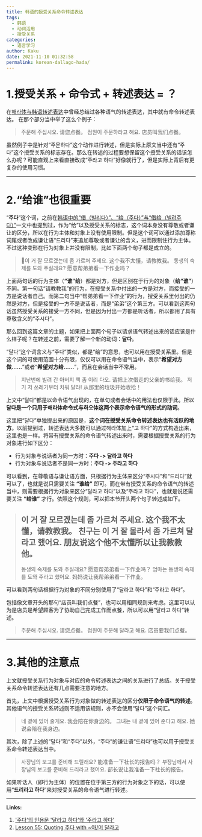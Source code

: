 ```yaml
---
title: 韩语的授受关系命令转述表达
tags:
  - 韩语
  - 动词活用
  - 授受关系
categories:
  - 语言学习
author: Kaku
date: 2021-11-10 01:32:58
permalink: korean-dallago-hada/
---
```


# 1.授受关系 + 命令式 + 转述表达 = ？

在[해라体与韩语转述表达](/korean-haela/#3-4-命令转述表达)中曾经总结过各种语气的转述表达，其中就有命令转述表达。
在那个部分当中举了这么个例子：

> 주문해 주십시오. 请您点餐。
> 점원이 주문하라고 해요. 店员叫我们点餐。

虽然例子中是针对“주문하다”这个动作进行转述，但是实际上原文当中还有“주다”这个授受关系的标志存在。那么在转述的过程要想保留这个授受关系的话该怎么办呢？可能直观上来看直接改成“주라고 하다”好像就行了，但是实际上背后有更复杂的使用习惯。

<!--more-->

---

# 2.“给谁”也很重要

“**주다**”这个词，之前在[韩语中的“借（빌리다）”、“给（주다）”与“借给（빌려주다）”](/korean-borrow-lend/)一文中也提到过，作为“给”以及授受关系的标志，这个词本身没有尊敬或者谦让的区分，所以在行为主体和对象上没有使用限制。但是这个词可以通过添加尊称词尾或者改成谦让语“드리다”来追加尊敬或者谦让的含义，进而限制住行为主体。不过这种变形在行为对象上并没有限制，比如下面两个句子都是成立的。

> 이 거 잘 모르겠는데 좀 가르쳐 주세요. 这个我不太懂，请教教我。
> 동생의 숙제를 도와 주실래요? 愿意帮弟弟看一下作业吗？

上面两句话的行为主体（**“谁”给**）都是对方，但是区别在于行为的对象（**给“谁”**）不同。第一句话“请教教我”的行为，在授受关系中付出的一方是对方，而接受的一方是说话者自己。而第二句当中“帮弟弟看一下作业”的行为，授受关系里付出的仍然是对方，但是接受的一方不是说话者，而是“弟弟”这个第三方。可以看到这两句话虽然授受关系的接受一方不同，但是因为付出一方都是听话者，所以都用了具有尊敬含义的“주시다”。

那么回到这篇文章的主题，如果把上面两个句子以请求语气转述出来的话应该是什么样子呢？在转述之前，需要了解一个新的动词：**달다**。

“달다”这个词含义与“주다”类似，都是“给”的意思，也可以用在授受关系里。但是这个词的可使用范围十分有限，仅仅可以用在命令语气当中，表示“**希望对方做……**”或者“**希望对方给……**”，而且在会话当中不常用。

> 지난번에 빌려 간 아버지 책 좀 이리 다오. 请把上次借走的父亲的书给我。
> 저기 저 쓰레기부터 치워 달라! 从那里的垃圾开始收拾！

上文中“달다”都是以命令语气出现的，在单句或者会话中的用法也仅限于此。所以**달다是一个只用于해라体命令式与하오体这两个表示命令语气的形式的动词**。

这里把“달다”单独提出来的原因是，**这个词在授受关系命令转述表达也有活跃的地方**。以前提到过，转述表达大多数可以通过해라体加上“고 하다”的方式构造出来，这里也是一样。将带有授受关系的命令语气转述出来时，需要根据授受关系的行为对象进行如下区分：

- 行为对象与说话者为同一方时：**주다 -> 달라고 하다**
- 行为对象与说话者不是同一方时：**주다 -> 주라고 하다**

可以看到，在尊敬语与谦让语方面，只根据行为主体来区分“주시다”和“드리다”就可以了，也就是说只需要关注 **“谁给”** 即可。而在带有授受关系的命令语气的转述当中，则需要根据行为对象来区分“달라고 하다”以及“주라고 하다”，也就是说还需要关注 **“给谁”** 才行。依照这个规则，可以把本节开头两个句子转述成如下。

> 이 거 잘 모르겠는데 좀 가르쳐 주세요. 这个我不太懂，请教教我。
> 친구는 이 거 잘 몰라서 좀 가르쳐 달라고 했어요. 朋友说这个他不太懂所以让我教教他。
> ---
> 동생의 숙제를 도와 주실래요? 愿意帮弟弟看一下作业吗？
> 엄마는 동생의 숙제를 도와 주라고 했어요. 妈妈说让我帮弟弟看一下作业。

可以看到两句话根据行为对象的不同分别使用了“달라고 하다”和“주라고 하다”。

包括像文章开头的那句“店员叫我们点餐”，也可以用相同规则来考虑。这里可以认为是店员是希望顾客为了协助自己完成工作而点餐，所以可以用“달라고 하다”转述。

> 주문해 주십시오. 请您点餐。
> 점원이 주문해 달라고 해요. 店员要我们点餐。

---

# 3.其他的注意点

上文就授受关系行为对象与对应的命令转述表达之间的关系进行了总结。关于授受关系命令转述表达还有几点需要注意的地方。

首先，上文中根据授受关系行为对象做的转述表达的区分**仅限于命令语气的转述**。其他语气的授受关系转述则不适用该规则，亦不会使用“달다”这个词汇。

> 네 곁에 있어 줄게요. 我会陪在你身边的。
> 그녀는 내 곁에 있어 준다고 해요. 她说会陪在我身边。

其次，除了上述的“달다”和“주다”以外，“주다”的谦让语“드리다”也可以用于授受关系命令转述表达当中。

> 사장님의 보고를 준비해 드릴래요? 能准备一下社长的报告吗？
> 부장님께서 사장님의 보고를 준비해 드리라고 했어요. 部长说让我准备一下社长的报告。

如果听话人（即行为主体）的位置在位于第三方的行为对象之下的话，可以使用“**드리라고 하다**”来对授受关系的命令语气进行转述。

---

**Links:**

1. ['주다'의 인용문 '달라고 하다'와 '주라고 하다'](https://www.korean.go.kr/front/onlineQna/onlineQnaView.do?mn_id=216&qna_seq=15297)
2. [Lesson 55: Quoting 주다 with ~아/어 달라고](https://www.howtostudykorean.com/unit-3-intermediate-korean-grammar/unit-3-lessons-51-58/lesson-55/)
